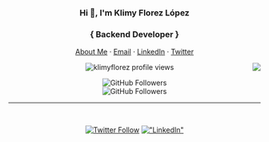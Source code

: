 <p align="center">
  <h3 align="center">Hi 👋, I'm Klimy Florez López</h3>
</p>
<p align="center">
  <h3 align="center">{ Backend Developer } </h3>
</p>

<p align="center">
    <a href="https://klimyflorez.github.io">About Me</a>
    ·
    <a href="mailto:ingklimyflorez@gmail.com">Email</a>
    ·
    <a href="https://linkedin.com/in/klimyflorez">LinkedIn</a>
    ·
    <a href="https://twitter.com/klimyflorez">Twitter</a>
</p>
<p align="center">
<img align="right" src="https://github-readme-stats.vercel.app/api?username=klimyflorez&show_icons=true" />
</p>
<div align="center">
  <img align="center" src="https://komarev.com/ghpvc/?username=klimyflorez&color=blue&style=flat-square" alt="klimyflorez profile views" />
  <br/>  
  
  ![GitHub Followers](https://img.shields.io/github/followers/klimyflorez?style=social)  
  ![GitHub Followers](https://img.shields.io/github/stars/klimyflorez?style=social)
  
</div>

<hr/>
<div align="center"> 
<br />

[![Twitter Follow](https://img.shields.io/twitter/follow/klimyflorez?style=social)](https://twitter.com/klimyflorez)
[!["LinkedIn"](https://img.shields.io/badge/LinkedIn-blue?style=flat&logo=linkedin&labelColor=blue)](https://www.linkedin.com/in/klimyflorez)

</div>

<!--
### Hi there 👋
**klimyflorez/klimyflorez** is a ✨ _special_ ✨ repository because its `README.md` (this file) appears on your GitHub profile.

Here are some ideas to get you started:

- 🔭 I’m currently working on ...
- 🌱 I’m currently learning ...
- 👯 I’m looking to collaborate on ...
- 🤔 I’m looking for help with ...
- 💬 Ask me about ...
- 📫 How to reach me: ...
- 😄 Pronouns: ...
- ⚡ Fun fact: ...
-->
